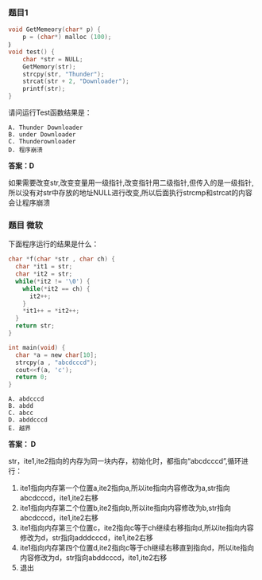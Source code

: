 ### 题目1
``` C
void GetMemeory(char* p) {
    p = (char*) malloc (100);
｝
void test() {
    char *str = NULL;
    GetMemory(str);
    strcpy(str, "Thunder");
    strcat(str + 2, "Downloader");
    printf(str);
}
```

请问运行Test函数结果是：
```
A. Thunder Downloader
B. under Downloader
C. Thunderownloader
D. 程序崩溃
```

**答案：D**

如果需要改变str,改变变量用一级指针,改变指针用二级指针,但传入的是一级指针,所以没有对str中存放的地址NULL进行改变,所以后面执行strcmp和strcat的内容会让程序崩溃


### 题目 微软
下面程序运行的结果是什么：
``` C
char *f(char *str , char ch) {
  char *it1 = str;
  char *it2 = str;
  while(*it2 != '\0') {
    while(*it2 == ch) {
      it2++;
    }
    *it1++ = *it2++;
  }
  return str;
}

int main(void) {
  char *a = new char[10];
  strcpy(a , "abcdcccd");
  cout<<f(a, 'c');
  return 0;
}
```
```
A. abdcccd
B. abdd
C. abcc
D. abddcccd
E. 越界
```
**答案： D**

str，ite1,ite2指向的内存为同一块内存，初始化时，都指向“abcdcccd”,循环进行：
1. ite1指向内存第一个位置a,ite2指向a,所以ite指向内容修改为a,str指向abcdcccd，ite1,ite2右移
2. ite1指向内存第二个位置b,ite2指向b,所以ite指向内容修改为b,str指向abcdcccd，ite1,ite2右移
3. ite1指向内存第三个位置c，ite2指向c等于ch继续右移指向d,所以ite指向内容修改为d，str指向adddcccd，ite1,ite2右移
4. ite1指向内存第四个位置d,ite2指向c等于ch继续右移直到指向d，所以ite指向内容修改为d，str指向abddcccd，ite1,ite2右移
5. 退出

